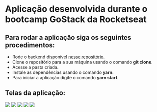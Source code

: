 # Aplicação desenvolvida durante o bootcamp GoStack da Rocketseat

## Para rodar a aplicação siga os seguintes procedimentos:

- Rode o backend disponível [nesse repositório](https://github.com/gabrielsos/goBarberBackend).
- Clone o repositório para a sua máquina usando o comando **git clone**.
- Acesse a pasta criada.
- Instale as dependências usando o comando **yarn**.
- Para iniciar a aplicação digite o comando **yarn start**.

## Telas da aplicação:

<img src="https://user-images.githubusercontent.com/50718745/93691060-92140980-fab6-11ea-804c-b6faae4b8632.png"/>
<img src="https://user-images.githubusercontent.com/50718745/93691092-f1721980-fab6-11ea-8230-1209425ac2a6.png"/>
<img src="https://user-images.githubusercontent.com/50718745/93691062-92aca000-fab6-11ea-99bc-3a09c154c7b4.png"/>
<img src="https://user-images.githubusercontent.com/50718745/93691063-93ddcd00-fab6-11ea-97a9-972756d387db.png"/>
<img src="https://user-images.githubusercontent.com/50718745/93691064-94766380-fab6-11ea-946d-51d85e53beca.png"/>
